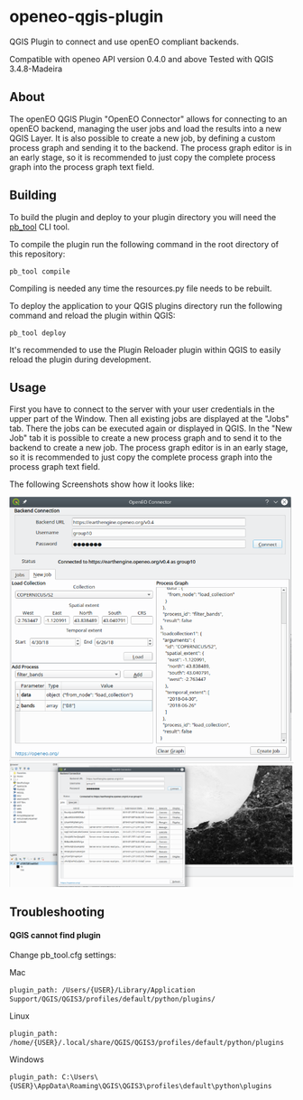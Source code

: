 # openeo-qgis-plugin
QGIS Plugin to connect and use openEO compliant backends.

Compatible with openeo API version 0.4.0 and above
Tested with QGIS 3.4.8-Madeira

## About

The openEO QGIS Plugin "OpenEO Connector" allows for connecting to an openEO backend, managing the user jobs and load the results into a new QGIS Layer. It is also possible to create a new job, by defining a custom process graph and sending it to the backend. The process graph editor is in an early stage, so it is recommended to just copy the complete process graph into the process graph text field.  

## Building

To build the plugin and deploy to your plugin directory you will need the [pb_tool](http://g-sherman.github.io/plugin_build_tool/) CLI tool.

To compile the plugin run the following command in the root directory of this repository:
 
    pb_tool compile
     
Compiling is needed any time the resources.py file needs to be rebuilt. 

To deploy the application to your QGIS plugins directory run the following command and reload the plugin within QGIS:

    pb_tool deploy 

It's recommended to use the Plugin Reloader plugin within QGIS to easily reload the plugin during development.

## Usage

First you have to connect to the server with your user credentials in the upper part of the Window. Then all existing jobs are displayed at the "Jobs" tab. There the jobs can be executed again or displayed in QGIS. In the "New Job" tab it is possible to create a new process graph and to send it to the backend to create a new job. The process graph editor is in an early stage, so it is recommended to just copy the complete process graph into the process graph text field. 

The following Screenshots show how it looks like:

<img src="https://github.com/Open-EO/openeo-qgis-plugin/raw/master/examples/create_processgraph.png" alt="create-processgraph" width="500"/>

<img src="https://github.com/Open-EO/openeo-qgis-plugin/raw/master/examples/job_list.png" alt="job-list" width="900"/>


## Troubleshooting 

#### QGIS cannot find plugin 

Change pb_tool.cfg settings:

Mac

    plugin_path: /Users/{USER}/Library/Application Support/QGIS/QGIS3/profiles/default/python/plugins/

Linux

    plugin_path: /home/{USER}/.local/share/QGIS/QGIS3/profiles/default/python/plugins

Windows

    plugin_path: C:\Users\{USER}\AppData\Roaming\QGIS\QGIS3\profiles\default\python\plugins
